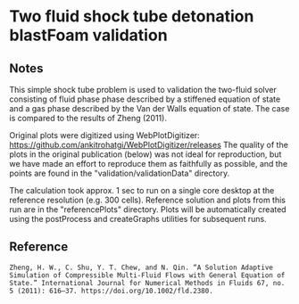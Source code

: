 # Two fluid shock tube detonation blastFoam validation

## Notes

This simple shock tube problem is used to validation the two-fluid solver consisting of fluid phase phase described by a stiffened equation of state and a gas phase described by the Van der Walls equation of state. The case is compared to the results of Zheng (2011).

Original plots were digitized using WebPlotDigitizer: https://github.com/ankitrohatgi/WebPlotDigitizer/releases The quality of the plots in the original publication (below) was not ideal for reproduction, but we have made an effort to reproduce them as faithfully as possible, and the points are found in the "validation/validationData" directory.

The calculation took approx. 1 sec to run on a single core desktop at the reference resolution (e.g. 300 cells). Reference solution and plots from this run are in the "referencePlots" directory. Plots will be automatically created using the postProcess and createGraphs utilities for subsequent runs.


## Reference

```
Zheng, H. W., C. Shu, Y. T. Chew, and N. Qin. “A Solution Adaptive Simulation of Compressible Multi-Fluid Flows with General Equation of State.” International Journal for Numerical Methods in Fluids 67, no. 5 (2011): 616–37. https://doi.org/10.1002/fld.2380.

```

